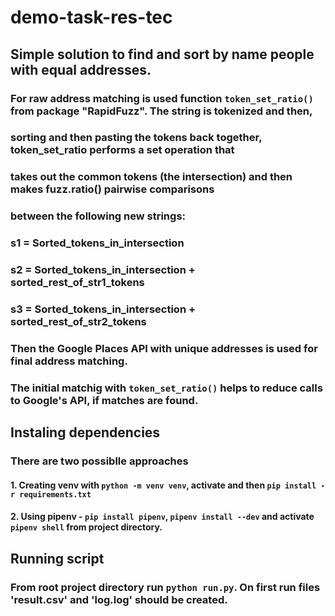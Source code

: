 # demo-task-res-tec
## Simple solution to find and sort by name people with equal addresses.
### For raw address matching is used function `token_set_ratio()` from package "RapidFuzz". The string is tokenized and then, 
### sorting and then pasting the tokens back together, token_set_ratio performs a set operation that 
### takes out the common tokens (the intersection) and then makes fuzz.ratio() pairwise comparisons 
### between the following new strings:
### s1 = Sorted_tokens_in_intersection
### s2 = Sorted_tokens_in_intersection + sorted_rest_of_str1_tokens
### s3 = Sorted_tokens_in_intersection + sorted_rest_of_str2_tokens
### Then the Google Places API with unique addresses is used for final address matching. 
### The initial matchig with `token_set_ratio()` helps to reduce calls to Google's API, if matches are found.
## Instaling dependencies 
### There are two possiblle approaches 
#### 1. Creating venv with `python -m venv venv`, activate and then `pip install -r requirements.txt`
#### 2. Using pipenv - `pip install pipenv`, `pipenv install --dev` and activate `pipenv shell` from project directory.
## Running script
### From root project directory run `python run.py`. On first run files 'result.csv' and 'log.log' should be created.


